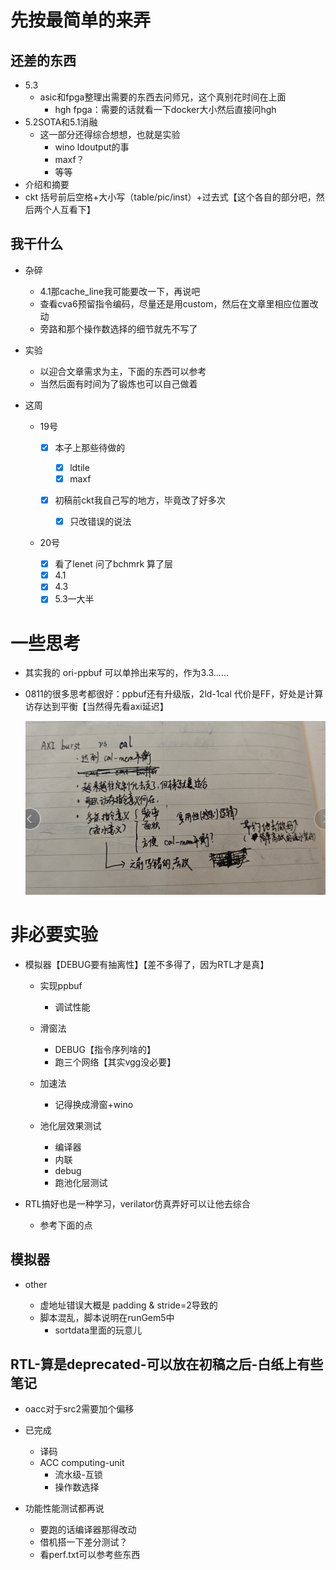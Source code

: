 # 先按最简单的来弄

## 还差的东西

* 5.3
  * asic和fpga整理出需要的东西去问师兄，这个真别花时间在上面
    * hgh fpga：需要的话就看一下docker大小然后直接问hgh
* 5.2SOTA和5.1消融
  * 这一部分还得综合想想，也就是实验
    * wino ldoutput的事
    * maxf？
    * 等等
* 介绍和摘要
* ckt 括号前后空格+大小写（table/pic/inst）+过去式【这个各自的部分吧，然后两个人互看下】

## 我干什么

* 杂碎

  * 4.1那cache_line我可能要改一下，再说吧
  * 查看cva6预留指令编码，尽量还是用custom，然后在文章里相应位置改动
  * 旁路和那个操作数选择的细节就先不写了
* 实验

  * 以迎合文章需求为主，下面的东西可以参考
  * 当然后面有时间为了锻炼也可以自己做着
* 这周

  * 19号

    * [X] 本子上那些待做的

      * [X] ldtile
      * [X] maxf
    * [X] 初稿前ckt我自己写的地方，毕竟改了好多次

      * [X] 只改错误的说法
  * 20号

    * [X] 看了lenet 问了bchmrk 算了层
    * [X] 4.1
    * [X] 4.3
    * [X] 5.3一大半

# 一些思考

* 其实我的 ori-ppbuf 可以单拎出来写的，作为3.3......

* 0811的很多思考都很好：ppbuf还有升级版，2ld-1cal 代价是FF，好处是计算访存达到平衡【当然得先看axi延迟】

  ![1723394437432](image/now/1723394437432.png)

# 非必要实验

* 模拟器【DEBUG要有抽离性】【差不多得了，因为RTL才是真】

  * 实现ppbuf

    * 调试性能
  * 滑窗法

    * DEBUG【指令序列啥的】
    * 跑三个网络【其实vgg没必要】
  * 加速法

    * 记得换成滑窗+wino
  * 池化层效果测试

    * 编译器
    * 内联
    * debug
    * 跑池化层测试
* RTL搞好也是一种学习，verilator仿真弄好可以让他去综合

  * 参考下面的点

## 模拟器

* other

  * 虚地址错误大概是 padding & stride=2导致的
  * 脚本混乱，脚本说明在runGem5中
    * sortdata里面的玩意儿

## RTL-算是deprecated-可以放在初稿之后-白纸上有些笔记

* oacc对于src2需要加个偏移
* 已完成

  * 译码
  * ACC computing-unit
    * 流水级-互锁
    * 操作数选择
* 功能性能测试都再说

  * 要跑的话编译器那得改动
  * 借机搭一下差分测试？
  * 看perf.txt可以参考些东西
